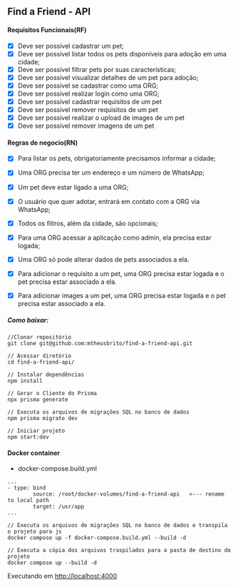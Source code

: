 ## Find a Friend - API
#### Requisitos Funcionais(RF)

- [x] Deve ser possível cadastrar um pet;
- [x] Deve ser possível listar todos os pets disponíveis para adoção em uma cidade;
- [x] Deve ser possível filtrar pets por suas características;
- [x] Deve ser possível visualizar detalhes de um pet para adoção;
- [x] Deve ser possível se cadastrar como uma ORG;
- [x] Deve ser possível realizar login como uma ORG;
- [x] Deve ser possível cadastrar requisitos de um pet
- [x] Deve ser possível remover requisitos de um pet
- [x] Deve ser possível realizar o upload de images de um pet
- [x] Deve ser possível remover imagens de um pet

#### Regras de negocio(RN)

- [x] Para listar os pets, obrigatoriamente precisamos informar a cidade;
- [x] Uma ORG precisa ter um endereço e um número de WhatsApp;
- [x] Um pet deve estar ligado a uma ORG;
- [x] O usuário que quer adotar, entrará em contato com a ORG via WhatsApp;
- [x] Todos os filtros, além da cidade, são opcionais;
- [x] Para uma ORG acessar a aplicação como admin, ela precisa estar logada;
- [x] Uma ORG só pode alterar dados de pets associados a ela. 
- [x] Para adicionar o requisito a um pet, uma ORG precisa estar logada e o pet precisa estar associado a ela.
- [x] Para adicionar images a um pet, uma ORG precisa estar logada e o pet precisa estar associado a ela.





##### Como baixar:

```
//Clonar repositório
git clone git@github.com:mtheusbrito/find-a-friend-api.git 

// Acessar diretório
cd find-a-friend-api/ 

// Instalar dependências
npm install

// Gerar o Cliente do Prisma
npx prisma generate

// Executa os arquivos de migrações SQL no banco de dados
npm prisma migrate dev

// Iniciar projeto
npm start:dev
```


#### Docker container


- docker-compose.build.yml

```
...
- type: bind
        source: /root/docker-volumes/find-a-friend-api   <--- rename to local path
        target: /usr/app
...
```

```
// Executa os arquivos de migrações SQL no banco de dados e transpila o projeto para js
docker compose up -f docker-compose.build.yml --build -d 
```

```
// Executa a cópia dos arquivos traspilados para a pasta de destino do projeto
docker compose up --build -d
```


Executando em [http://localhost:4000](http://localhost:4000)
